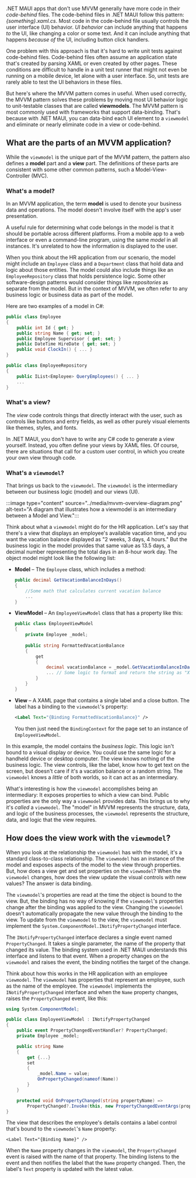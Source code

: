 .NET MAUI apps that don't use MVVM generally have more code in their _code-behind_ files. The code-behind files in .NET MAUI follow this pattern: _{something}.xaml.cs_. Most code in the code-behind file usually controls the user interface (UI) behavior. _UI behavior_ can include anything that happens _to_ the UI, like changing a color or some text. And it can include anything that happens _because of_ the UI, including button click handlers.

One problem with this approach is that it's hard to write unit tests against code-behind files. Code-behind files often assume an application state that's created by parsing XAML or even created by other pages. These conditions are difficult to handle in a unit test runner that might not even be running on a mobile device, let alone with a user interface. So, unit tests are rarely able to test the UI behaviors in these files.

But here's where the MVVM pattern comes in useful. When used correctly, the MVVM pattern solves these problems by moving most UI behavior logic to unit-testable classes that are called **viewmodels**. The MVVM pattern is most commonly used with frameworks that support data-binding. That's because with .NET MAUI, you can data-bind each UI element to a `viewmodel` and eliminate or nearly eliminate code in a view or code-behind.

## What are the parts of an MVVM application?

While the `viewmodel` is the unique part of the MVVM pattern, the pattern also defines a **model** part and a **view** part. The definitions of these parts are consistent with some other common patterns, such a Model-View-Controller (MVC).

### What's a model?

In an MVVM application, the term **model** is used to denote your business data and operations. The model doesn't involve itself with the app's user presentation.

A useful rule for determining what code belongs in the model is that it should be portable across different platforms. From a mobile app to a web interface or even a command-line program, using the same _model_ in all instances. It's unrelated to how the information is displayed to the user.

When you think about the HR application from our scenario, the model might include an `Employee` class and a `Department` class that hold data and logic about those entities. The model could also include things like an `EmployeeRepository` class that holds persistence logic. Some other software-design patterns would consider things like _repositories_ as separate from the model. But in the context of MVVM, we often refer to any business logic or business data as part of the model.

Here are two examples of a model in C#:

```csharp
public class Employee
{
    public int Id { get; }
    public string Name { get; set; }
    public Employee Supervisor { get; set; }
    public DateTime HireDate { get; set; }
    public void ClockIn() { ... }
}

public class EmployeeRepository
{
    public IList<Employee> QueryEmployees() { ... }
    ...
}
```

### What's a view?

The _view_ code controls things that directly interact with the user, such as controls like buttons and entry fields, as well as other purely visual elements like themes, styles, and fonts.

In .NET MAUI, you don't have to write any C# code to generate a view yourself. Instead, you often define your views by XAML files. Of course, there are situations that call for a custom user control, in which you create your own view through code.

### What's a `viewmodel`?

That brings us back to the `viewmodel`. The `viewmodel` is the intermediary between our business logic (model) and our views (UI).

:::image type="content" source="../media/mvvm-overview-diagram.png" alt-text="A diagram that illustrates how a viewmodel is an intermediary between a Model and View.":::

Think about what a `viewmodel` might do for the HR application. Let's say that there's a view that displays an employee's available vacation time, and you want the vacation balance displayed as "2 weeks, 3 days, 4 hours." But the business logic in the model provides that same value as 13.5 days, a decimal number representing the total days in an 8-hour work day. The object model might look like the following list:

- **Model** &ndash; The `Employee` class, which includes a method:

    ```csharp
    public decimal GetVacationBalanceInDays()
    {
        //Some math that calculates current vacation balance
        ...
    }
    ```

- **ViewModel** &ndash; An `EmployeeViewModel` class that has a property like this:

    ```csharp
    public class EmployeeViewModel
    {
        private Employee _model;
        
        public string FormattedVacationBalance
        {
            get
            {
                decimal vacationBalance = _model.GetVacationBalanceInDays();
                ... // Some logic to format and return the string as "X weeks, Y days, Z hours"
            }
        }
    }
    ```

- **View** &ndash; A XAML page that contains a single label and a close button. The label has a binding to the `viewmodel`'s property:

    ```xml
    <Label Text="{Binding FormattedVacationBalance}" />
    ```

    You then just need the `BindingContext` for the page set to an instance of `EmployeeViewModel`.

In this example, the model contains the _business logic_. This logic isn't bound to a visual display or device. You could use the same logic for a handheld device or desktop computer. The view knows nothing of the business logic. The view controls, like the label, know how to get text on the screen, but doesn't care if it's a vacation balance or a random string. The `viewmodel` knows a _little_ of both worlds, so it can act as an intermediary.

What's interesting is how the `viewmodel` accomplishes being an intermediary: It exposes properties to which a view can bind. Public properties are the only way a `viewmodel` provides data. This brings us to why it's _called_ a `viewmodel`. The "model" in MVVM represents the structure, data, and logic of the business processes, the `viewmodel` represents the structure, data, and logic that the view requires.

## How does the view work with the `viewmodel`?

When you look at the relationship the `viewmodel` has with the model, it's a standard class-to-class relationship. The `viewmodel` has an instance of the model and exposes aspects of the model to the view through properties. But, how does a view get and set properties on the `viewmodel`? When the `viewmodel` changes, how does the view update the visual controls with new values? The answer is data binding.

The `viewmodel`'s properties are read at the time the object is bound to the view. But, the binding has no way of knowing if the `viewmodel`'s properties change after the binding was applied to the view. Changing the `viewmodel` doesn't automatically propagate the new value through the binding to the view. To update from the `viewmodel` to the view, the `viewmodel` must implement the `System.ComponentModel.INotifyPropertyChanged` interface.

The `INotifyPropertyChanged` interface declares a single event named `PropertyChanged`. It takes a single parameter, the name of the property that changed its value. The binding system used in .NET MAUI understands this interface and listens to that event. When a property changes on the `viewmodel` and raises the event, the binding notifies the target of the change.

Think about how this works in the HR application with an employee `viewmodel`. The `viewmodel` has properties that represent an employee, such as the name of the employee. The `viewmodel` implements the `INotifyPropertyChanged` interface and when the `Name` property changes, raises the `PropertyChanged` event, like this:

```csharp
using System.ComponentModel;

public class EmployeeViewModel : INotifyPropertyChanged
{
    public event PropertyChangedEventHandler? PropertyChanged;
    private Employee _model;

    public string Name
    {
        get {...}
        set
        {
            _model.Name = value;
            OnPropertyChanged(nameof(Name))
        }
    }

    protected void OnPropertyChanged(string propertyName) =>
        PropertyChanged?.Invoke(this, new PropertyChangedEventArgs(propertyName));
}
```

The view that describes the employee's details contains a label control that's bound to the `viewmodel`'s `Name` property:

```xaml
<Label Text="{Binding Name}" />
```

When the `Name` property changes in the `viewmodel`, the `PropertyChanged` event is raised with the name of that property. The binding listens to the event and then notifies the label that the `Name` property changed. Then, the label's `Text` property is updated with the latest value.
